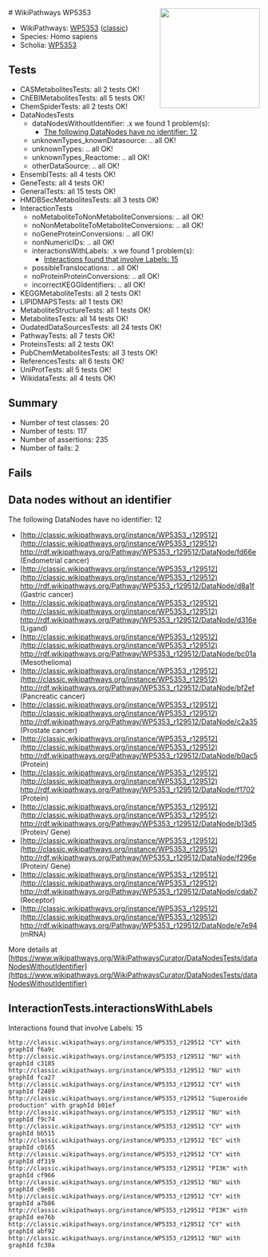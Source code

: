 <img style="float: right; width: 200px" src="https://upload.wikimedia.org/wikipedia/commons/thumb/8/83/Wplogo_with_text_500.png/640px-Wplogo_with_text_500.png" />
# WikiPathways WP5353

* WikiPathways: [WP5353](https://wikipathways.org/pathways/WP5353) ([classic](https://classic.wikipathways.org/instance/WP5353))
* Species: Homo sapiens
* Scholia: [WP5353](https://scholia.toolforge.org/wikipathways/WP5353)
## Tests
* CASMetabolitesTests: all 2 tests OK!
* ChEBIMetabolitesTests: all 5 tests OK!
* ChemSpiderTests: all 2 tests OK!
* DataNodesTests
    * dataNodesWithoutIdentifier: .x we found 1 problem(s):
        * [The following DataNodes have no identifier: 12](#8792c492)
    * unknownTypes_knownDatasource: .. all OK!
    * unknownTypes: .. all OK!
    * unknownTypes_Reactome: .. all OK!
    * otherDataSource: .. all OK!
* EnsemblTests: all 4 tests OK!
* GeneTests: all 4 tests OK!
* GeneralTests: all 15 tests OK!
* HMDBSecMetabolitesTests: all 3 tests OK!
* InteractionTests
    * noMetaboliteToNonMetaboliteConversions: .. all OK!
    * noNonMetaboliteToMetaboliteConversions: .. all OK!
    * noGeneProteinConversions: .. all OK!
    * nonNumericIDs: .. all OK!
    * interactionsWithLabels: .x we found 1 problem(s):
        * [Interactions found that involve Labels: 15](#fe97a8bd)
    * possibleTranslocations: .. all OK!
    * noProteinProteinConversions: .. all OK!
    * incorrectKEGGIdentifiers: .. all OK!
* KEGGMetaboliteTests: all 2 tests OK!
* LIPIDMAPSTests: all 1 tests OK!
* MetaboliteStructureTests: all 1 tests OK!
* MetabolitesTests: all 14 tests OK!
* OudatedDataSourcesTests: all 24 tests OK!
* PathwayTests: all 7 tests OK!
* ProteinsTests: all 2 tests OK!
* PubChemMetabolitesTests: all 3 tests OK!
* ReferencesTests: all 6 tests OK!
* UniProtTests: all 5 tests OK!
* WikidataTests: all 4 tests OK!


## Summary

* Number of test classes: 20
* Number of tests: 117
* Number of assertions: 235
* Number of fails: 2

## Fails

<a name="8792c492" />

## Data nodes without an identifier

The following DataNodes have no identifier: 12

* [http://classic.wikipathways.org/instance/WP5353_r129512](http://classic.wikipathways.org/instance/WP5353_r129512) http://rdf.wikipathways.org/Pathway/WP5353_r129512/DataNode/fd66e (Endometrial cancer)
* [http://classic.wikipathways.org/instance/WP5353_r129512](http://classic.wikipathways.org/instance/WP5353_r129512) http://rdf.wikipathways.org/Pathway/WP5353_r129512/DataNode/d8a1f (Gastric cancer)
* [http://classic.wikipathways.org/instance/WP5353_r129512](http://classic.wikipathways.org/instance/WP5353_r129512) http://rdf.wikipathways.org/Pathway/WP5353_r129512/DataNode/d316e (Ligand)
* [http://classic.wikipathways.org/instance/WP5353_r129512](http://classic.wikipathways.org/instance/WP5353_r129512) http://rdf.wikipathways.org/Pathway/WP5353_r129512/DataNode/bc01a (Mesothelioma)
* [http://classic.wikipathways.org/instance/WP5353_r129512](http://classic.wikipathways.org/instance/WP5353_r129512) http://rdf.wikipathways.org/Pathway/WP5353_r129512/DataNode/bf2ef (Pancreatic cancer)
* [http://classic.wikipathways.org/instance/WP5353_r129512](http://classic.wikipathways.org/instance/WP5353_r129512) http://rdf.wikipathways.org/Pathway/WP5353_r129512/DataNode/c2a35 (Prostate cancer)
* [http://classic.wikipathways.org/instance/WP5353_r129512](http://classic.wikipathways.org/instance/WP5353_r129512) http://rdf.wikipathways.org/Pathway/WP5353_r129512/DataNode/b0ac5 (Protein)
* [http://classic.wikipathways.org/instance/WP5353_r129512](http://classic.wikipathways.org/instance/WP5353_r129512) http://rdf.wikipathways.org/Pathway/WP5353_r129512/DataNode/f1702 (Protein)
* [http://classic.wikipathways.org/instance/WP5353_r129512](http://classic.wikipathways.org/instance/WP5353_r129512) http://rdf.wikipathways.org/Pathway/WP5353_r129512/DataNode/b13d5 (Protein/ Gene)
* [http://classic.wikipathways.org/instance/WP5353_r129512](http://classic.wikipathways.org/instance/WP5353_r129512) http://rdf.wikipathways.org/Pathway/WP5353_r129512/DataNode/f296e (Protein/ Gene)
* [http://classic.wikipathways.org/instance/WP5353_r129512](http://classic.wikipathways.org/instance/WP5353_r129512) http://rdf.wikipathways.org/Pathway/WP5353_r129512/DataNode/cdab7 (Receptor)
* [http://classic.wikipathways.org/instance/WP5353_r129512](http://classic.wikipathways.org/instance/WP5353_r129512) http://rdf.wikipathways.org/Pathway/WP5353_r129512/DataNode/e7e94 (mRNA)


More details at [https://www.wikipathways.org/WikiPathwaysCurator/DataNodesTests/dataNodesWithoutIdentifier](https://www.wikipathways.org/WikiPathwaysCurator/DataNodesTests/dataNodesWithoutIdentifier)

<a name="fe97a8bd" />

## InteractionTests.interactionsWithLabels

Interactions found that involve Labels: 15
```
http://classic.wikipathways.org/instance/WP5353_r129512 "CY" with graphId f6a9c
http://classic.wikipathways.org/instance/WP5353_r129512 "NU" with graphId c3185
http://classic.wikipathways.org/instance/WP5353_r129512 "NU" with graphId fca27
http://classic.wikipathways.org/instance/WP5353_r129512 "CY" with graphId f2489
http://classic.wikipathways.org/instance/WP5353_r129512 "Superoxide
production" with graphId b01ef
http://classic.wikipathways.org/instance/WP5353_r129512 "NU" with graphId f9c74
http://classic.wikipathways.org/instance/WP5353_r129512 "CY" with graphId bb515
http://classic.wikipathways.org/instance/WP5353_r129512 "EC" with graphId c0165
http://classic.wikipathways.org/instance/WP5353_r129512 "CY" with graphId df319
http://classic.wikipathways.org/instance/WP5353_r129512 "PI3K" with graphId cf966
http://classic.wikipathways.org/instance/WP5353_r129512 "NU" with graphId c9e86
http://classic.wikipathways.org/instance/WP5353_r129512 "CY" with graphId a7b86
http://classic.wikipathways.org/instance/WP5353_r129512 "PI3K" with graphId ee76b
http://classic.wikipathways.org/instance/WP5353_r129512 "CY" with graphId abf92
http://classic.wikipathways.org/instance/WP5353_r129512 "NU" with graphId fc30a
```


